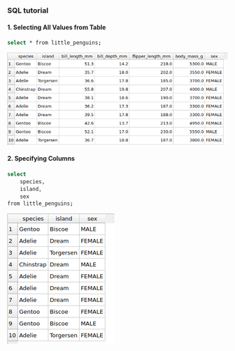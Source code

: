 ### SQL tutorial

#### 1. Selecting All Values from Table
```bash
select * from little_penguins;
```
![Selecting All Values from Table](select_star.png)

#### 2. Specifying Columns
```bash
select
    species,
    island,
    sex
from little_penguins;
```
![Selecting Columns](select_columns.png)